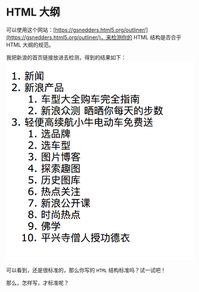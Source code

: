 # HTML 大纲

可以使用这个网站：[https://gsnedders.html5.org/outliner/](https://gsnedders.html5.org/outliner/)，来检测你的 HTML 结构是否合乎 HTML 大纲的规范。

我把新浪的首页链接放进去检测，得到的结果如下：
![](./assets/html-outline1.png)

可以看到，还是很标准的，那么你写的 `HTML` 结构标准吗？试一试吧！

那么，怎样写，才标准呢？